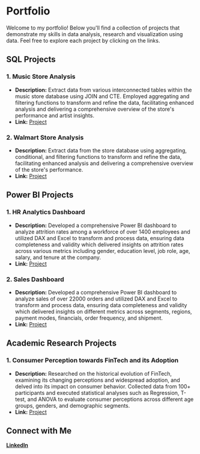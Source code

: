 # Portfolio

Welcome to my portfolio! Below you'll find a collection of projects that demonstrate my skills in data analysis, research and visualization using data. Feel free to explore each project by clicking on the links.

## SQL Projects

### 1. Music Store Analysis
- **Description:** Extract data from various interconnected tables within the music store database using JOIN and CTE. Employed aggregating and filtering functions to transform and refine the data, facilitating enhanced analysis and delivering a comprehensive overview of the store's performance and artist insights.
- **Link:** [Project](https://github.com/harshgoyal961/Music_Store_Analysis)

### 2. Walmart Store Analysis
- **Description:** Extract data from the store database using aggregating, conditional, and filtering functions to transform and refine the data, facilitating enhanced analysis and delivering a comprehensive overview of the store's performance.
- **Link:** [Project](https://github.com/harshgoyal961/Walmart_Store_Analysis)


## Power BI Projects

### 1. HR Analytics Dashboard
- **Description:** Developed a comprehensive Power BI dashboard to analyze attrition rates among a workforce of over 1400 employees and utilized DAX and Excel to transform and process data, ensuring data completeness and validity which delivered insights on attrition rates across various metrics including gender, education level, job role, age, salary, and tenure at the company.
- **Link:** [Project](https://github.com/harshgoyal961/HR_Analytics)

### 2. Sales Dashboard
- **Description:** Developed a comprehensive Power BI dashboard to analyze sales of over 22000 orders and utilized DAX and Excel to transform and process data, ensuring data completeness and validity which delivered insights on different metrics across segments, regions, payment modes, financials, order frequency, and shipment.
- **Link:** [Project](https://github.com/harshgoyal961/Sales_Dashboard)

## Academic Research Projects

### 1. Consumer Perception towards FinTech and its Adoption
- **Description:** Researched on the historical evolution of FinTech, examining its changing perceptions and widespread adoption, and delved into its impact on consumer behavior. Collected data from 100+ participants and executed statistical analyses such as Regression, T-test, and ANOVA to evaluate consumer perceptions across different age groups, genders, and demographic segments.
- **Link:** [Project](https://github.com/harshgoyal961/Consumer_Perception_towards_FinTech_and_its_Adoption)
  
## Connect with Me
[**LinkedIn**](https://www.linkedin.com/in/harshgoyal961/)
